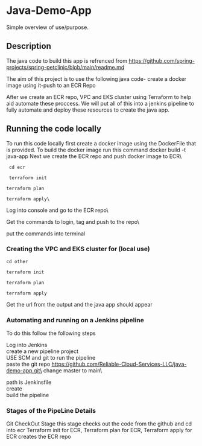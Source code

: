 # Java-Demo-App

Simple overview of use/purpose.

## Description

The java code to build this app is refrenced from https://github.com/spring-projects/spring-petclinic/blob/main/readme.md

The aim of this project is to use the following java code- create a docker image using it-push to an ECR Repo

After we create an ECR repo, VPC and EKS cluster using Terraform to help aid automate these proccess. We will put all of this into a jenkins pipeline to fully automate and deploy these resources to create the java app.


##  Running the code locally
To run this code locally first create a docker image using the DockerFile that is provided.
To build the docker image run this command
docker build -t java-app
Next we create the ECR repo and push docker image to ECR\

```
 cd ecr
```

```
 terraform init
```

```
terraform plan
```

```
terraform apply\
```


Log into console and go to the ECR repo\

Get the commands to login, tag and push to the repo\

 put the commands into terminal

### Creating the VPC and EKS cluster for (local use)

```
cd other
```

```
terraform init
```

```
terraform plan
```

```
terraform apply
```

Get the url from the output and the java app should appear



### Automating and running on a Jenkins pipeline

To do this follow the following steps

  Log into Jenkins\
 create a new pipeline project\
USE SCM and git to run the pipeline\
paste the git repo https://github.com/Reliable-Cloud-Services-LLC/java-demo-app.git\
 change master to main\

path is Jenkinsfile\
 create \
 build the pipeline

### Stages of the PipeLine Details
Git CheckOut Stage
this stage checks out the code from the github and cd into ecr
Terraform init for ECR, Terraform plan for ECR, Terraform apply for ECR
creates the ECR repo


